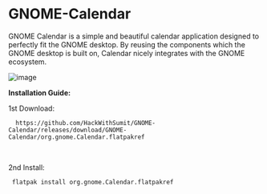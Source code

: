 # GNOME-Calendar
GNOME Calendar is a simple and beautiful calendar application designed to perfectly fit the GNOME desktop. By reusing the components which the GNOME desktop is built on, Calendar nicely integrates with the GNOME ecosystem.
<br>

![image](https://user-images.githubusercontent.com/120317751/222887547-7c1b25e1-35ab-41a9-8a3c-d8388ae24677.png)
<br>

<b>Installation Guide:</b>
<br>

1st Download:

      https://github.com/HackWithSumit/GNOME-Calendar/releases/download/GNOME-Calendar/org.gnome.Calendar.flatpakref

<br>

2nd Install:

     flatpak install org.gnome.Calendar.flatpakref 
     
